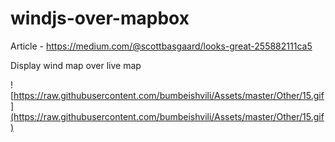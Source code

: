 # windjs-over-mapbox

Article - https://medium.com/@scottbasgaard/looks-great-255882111ca5

Display wind map over live map

![https://raw.githubusercontent.com/bumbeishvili/Assets/master/Other/15.gif](https://raw.githubusercontent.com/bumbeishvili/Assets/master/Other/15.gif)
